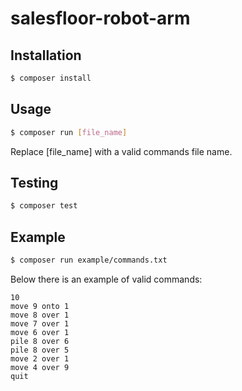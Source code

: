 # salesfloor-robot-arm

## Installation

``` bash
$ composer install
```

## Usage

```bash
$ composer run [file_name]
```

Replace [file_name] with a valid commands file name.  

## Testing

``` bash
$ composer test
```

## Example

```bash
$ composer run example/commands.txt
```

Below there is an example of valid commands:

```
10
move 9 onto 1
move 8 over 1
move 7 over 1
move 6 over 1
pile 8 over 6
pile 8 over 5
move 2 over 1
move 4 over 9
quit
```

